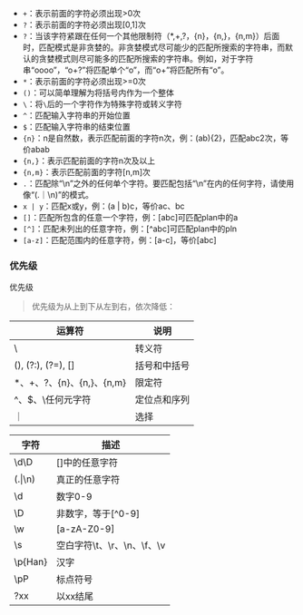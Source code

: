 * `+`：表示前面的字符必须出现>0次
* `?`：表示前面的字符必须出现[0,1]次
* `?`：当该字符紧跟在任何一个其他限制符（*,+,?，{n}，{n,}，{n,m}）后面时，匹配模式是非贪婪的。非贪婪模式尽可能少的匹配所搜索的字符串，而默认的贪婪模式则尽可能多的匹配所搜索的字符串。例如，对于字符串“oooo”，“o+?”将匹配单个“o”，而“o+”将匹配所有“o”。
* `*`：表示前面的字符必须出现>=0次
* `()`：可以简单理解为将括号内作为一个整体
* `\`：将`\`后的一个字符作为特殊字符或转义字符
* `^`：匹配输入字符串的开始位置
* `$`：匹配输入字符串的结束位置
* `{n}`：n是自然数，表示匹配前面的字符n次，例：(ab){2}，匹配abc2次，等价abab
* `{n,}`：表示匹配前面的字符n次及以上
* `{n,m}`：表示匹配前面的字符[n,m]次
* `.`：匹配除“\n”之外的任何单个字符。要匹配包括“\n”在内的任何字符，请使用像“(.｜\n)”的模式。
* `x | y`：匹配x或y，例：(a | b)c，等价ac、bc
* `[]`：匹配所包含的任意一个字符，例：[abc]可匹配plan中的a
* `[^]`：匹配未列出的任意字符，例：[^abc]可匹配plan中的pln
* `[a-z]`：匹配范围内的任意字符，例：[a-c]，等价[abc]

### 优先级
优先级
> 优先级为从上到下从左到右，依次降低：

运算符 | 说明
--- | ---
\ | 转义符
(), (?:), (?=), [] | 括号和中括号
*、+、?、{n}、{n,}、{n,m} | 限定符
^、$、\任何元字符 | 定位点和序列
｜ | 选择

字符 | 描述
--- | ---
\d\D | []中的任意字符
(.\|\n) | 真正的任意字符 
\d | 数字0-9
\D | 非数字，等于[^0-9]
\w | [a-zA-Z0-9]
\s | 空白字符\t、\r、\n、\f、\v
\p{Han} | 汉字
\pP | 标点符号
?xx | 以xx结尾
